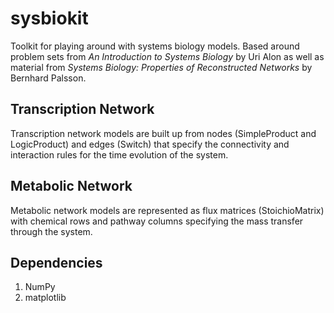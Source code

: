 # sysbiokit

Toolkit for playing around with systems biology models.  Based around problem sets from *An Introduction to Systems Biology* by Uri Alon as well as material from *Systems Biology: Properties of Reconstructed Networks* by Bernhard Palsson.


## Transcription Network

Transcription network models are built up from nodes (SimpleProduct and LogicProduct) and edges (Switch) that specify the connectivity and interaction rules for the time evolution of the system.

## Metabolic Network

Metabolic network models are represented as flux matrices (StoichioMatrix) with chemical rows and pathway columns specifying the mass transfer through the system.

## Dependencies

1. NumPy
2. matplotlib
